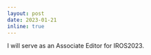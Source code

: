 ```yaml
---
layout: post
date: 2023-01-21
inline: true
---
```


I will serve as an Associate Editor for IROS2023.
